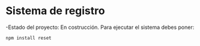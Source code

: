 <h1> Sistema de registro </h1>
-Estado del proyecto: En costrucción.
Para ejecutar el sistema debes poner:

```npm install reset```
